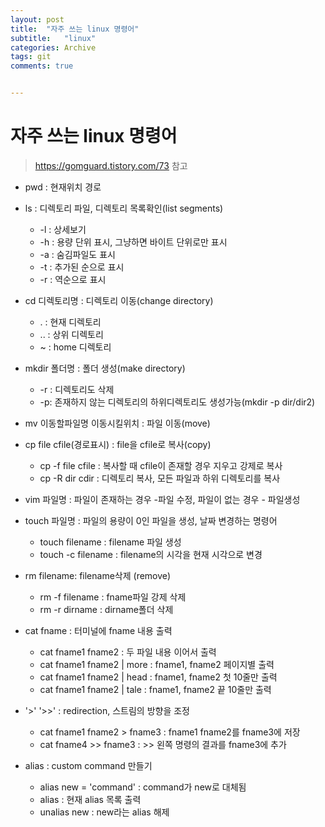 ```yaml
---
layout: post
title:  "자주 쓰는 linux 명령어"
subtitle:   "linux"
categories: Archive
tags: git
comments: true


---
```




# 자주 쓰는 linux 명령어

> <https://gomguard.tistory.com/73> 참고

- pwd : 현재위치 경로
- ls : 디렉토리 파일, 디렉토리 목록확인(list segments)
  - -l : 상세보기
  - -h : 용량 단위 표시, 그냥하면 바이트 단위로만 표시
  - -a :  숨김파일도 표시
  - -t :  추가된 순으로 표시
  - -r : 역순으로 표시
- cd 디렉토리명 : 디렉토리 이동(change directory)
  - . : 현재 디렉토리
  - .. : 상위 디렉토리
  - ~ : home 디렉토리
- mkdir 폴더명 : 폴더 생성(make directory)
  - -r : 디렉토리도 삭제
  - -p: 존재하지 않는 디렉토리의 하위디렉토리도 생성가능(mkdir -p dir/dir2)

- mv 이동할파일명 이동시킬위치 : 파일 이동(move)
- cp file cfile(경로표시) : file을 cfile로 복사(copy)
  - cp -f file cfile : 복사할 때 cfile이 존재할 경우 지우고 강제로 복사
  - cp -R dir cdir : 디렉토리 복사, 모든 파일과 하위 디렉토리를 복사
- vim 파일명 : 파일이 존재하는 경우 -파일 수정, 파일이 없는 경우 - 파일생성
- touch 파일명 : 파일의 용량이 0인 파일을 생성, 날짜 변경하는 명령어
  - touch filename : filename 파일 생성 
  - touch -c filename : filename의 시각을 현재 시각으로 변경

- rm filename: filename삭제 (remove)
  - rm -f filename : fname파일 강제 삭제
  - rm -r dirname : dirname폴더 삭제
- cat fname : 터미널에 fname 내용 출력
  - cat fname1 fname2 : 두 파일 내용 이어서 출력
  - cat fname1 fname2 | more : fname1, fname2 페이지별 출력
  - cat fname1 fname2 | head : fname1, fname2 첫 10줄만 출력
  - cat fname1 fname2 | tale : fname1, fname2 끝 10줄만 출력
- '>' '>>' : redirection, 스트림의 방향을 조정
  - cat fname1 fname2 > fname3 : fname1 fname2를 fname3에 저장
  - cat fname4 >> fname3 : >> 왼쪽 명령의 결과를 fname3에 추가
- alias : custom command 만들기
  - alias new = 'command' : command가 new로 대체됨
  - alias : 현재 alias 목록 출력
  - unalias new : new라는 alias 해제